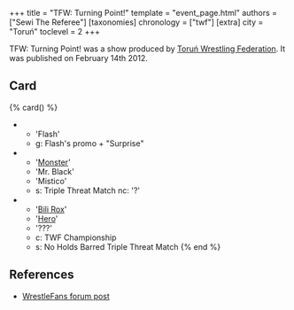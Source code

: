+++
title = "TFW: Turning Point!"
template = "event_page.html"
authors = ["Sewi The Referee"]
[taxonomies]
chronology = ["twf"]
[extra]
city = "Toruń"
toclevel = 2
+++

TFW: Turning Point! was a show produced by [Toruń Wrestling Federation](@/o/twf.md). It was published on February 14th 2012.

## Card

{% card() %}
- - 'Flash'
  - g: Flash's promo + "Surprise"
- - '[Monster](@/w/chris-hunter.md)'
  - 'Mr. Black'
  - 'Mistico'
  - s: Triple Threat Match
    nc: '?'
- - '[Bili Rox](@/w/corin-mear.md)'
  - '[Hero](@/w/pj-blake.md)'
  - '???'
  - c: TWF Championship
  - s: No Holds Barred Triple Threat Match
{% end %}

## References

* [WrestleFans forum post](https://wrestlefans.pl/forum/viewtopic.php?f=59&t=27911)
